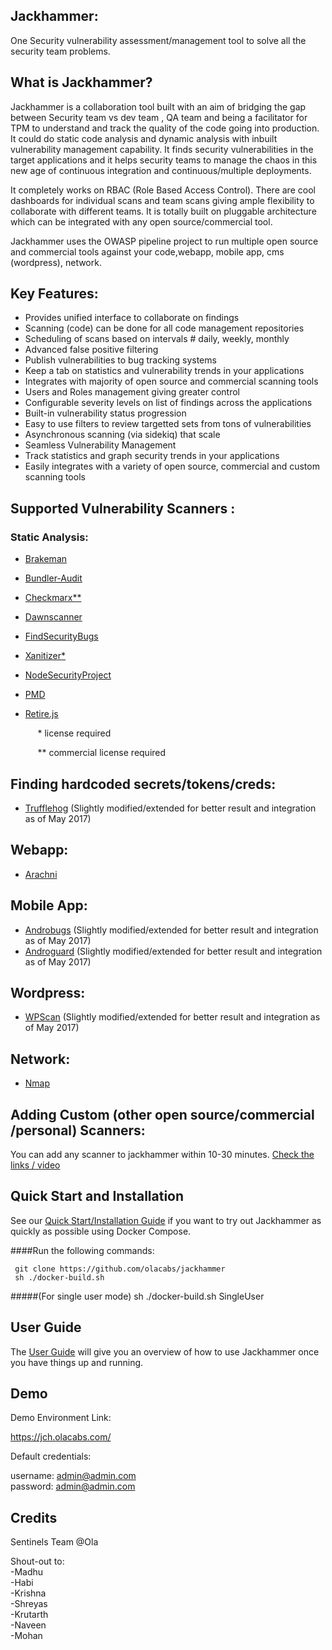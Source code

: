 ## Jackhammer: 
<p>One Security vulnerability assessment/management tool to solve all the security team problems.</p>

## What is Jackhammer?

<p>Jackhammer is a collaboration tool built with an aim of bridging the gap between Security team vs dev team , QA team and being a facilitator for TPM to understand and track the quality of the code going into production. It could do static code analysis and dynamic analysis with inbuilt vulnerability management capability. It finds security vulnerabilities in the target applications and it helps security teams to manage the chaos in this new age of continuous integration and continuous/multiple deployments.</p>

<p>It completely works on RBAC (Role Based Access Control). There are cool dashboards for individual scans and team scans giving ample flexibility to collaborate with different teams. It is totally built on pluggable architecture which can be integrated with any open source/commercial tool.</p>


<p>Jackhammer uses the OWASP pipeline project to run multiple open source and commercial tools against your code,webapp, mobile app, cms (wordpress), network.</p>


## Key Features:
* Provides unified interface to collaborate on findings
* Scanning (code) can be done for all code management repositories
* Scheduling of scans based on intervals # daily, weekly, monthly
* Advanced false positive filtering
* Publish vulnerabilities to bug tracking systems
* Keep a tab on statistics and vulnerability trends in your applications
* Integrates with majority of open source and commercial scanning tools
* Users and Roles management giving greater control
* Configurable severity levels on list of findings across the applications
* Built-in vulnerability status progression
* Easy to use filters to review targetted sets from tons of vulnerabilities
* Asynchronous scanning (via sidekiq) that scale
* Seamless Vulnerability Management
* Track statistics and graph security trends in your applications
* Easily integrates with a variety of open source, commercial and custom scanning tools



## Supported Vulnerability Scanners :

### Static Analysis:

 * [Brakeman][]
 * [Bundler-Audit][] 
 * [Checkmarx**][]
 * [Dawnscanner][]
 * [FindSecurityBugs][]
 * [Xanitizer*][]
 * [NodeSecurityProject][]
 * [PMD][]
 * [Retire.js][]

   <p> &nbsp;&nbsp;&nbsp;&nbsp; * license required</p>
   <p> &nbsp;&nbsp;&nbsp;&nbsp; ** commercial license required</p>


## Finding hardcoded secrets/tokens/creds:

  * [Trufflehog][] (Slightly modified/extended for better result and integration as of May 2017)

## Webapp:

  * [Arachni][] 

## Mobile App:

  * [Androbugs][] (Slightly modified/extended for better result and integration as of May 2017)
  * [Androguard][] (Slightly modified/extended for better result and integration as of May 2017)

## Wordpress:

   * [WPScan][] (Slightly modified/extended for better result and integration as of May 2017)

## Network:

  * [Nmap][] 

## Adding Custom (other open source/commercial /personal) Scanners:

   You can add any scanner to jackhammer within 10-30 minutes. [Check the links / video ](https://jch.olacabs.com/userguide/adding_new_tool) 

## Quick Start and Installation

 See our [Quick Start/Installation Guide][] if you want to try out Jackhammer as quickly as possible using Docker Compose.
 

 ####Run the following commands:

     git clone https://github.com/olacabs/jackhammer
     sh ./docker-build.sh
#####(For single user mode)
     sh ./docker-build.sh SingleUser

## User Guide

   The [User Guide][] will give you an overview of how to use Jackhammer once you have things up and running.

## Demo
   Demo Environment Link:

   https://jch.olacabs.com/

   Default credentials:

   username: admin@admin.com
  <br> password: admin@admin.com

## Credits
   
   Sentinels Team @Ola
	<p>  Shout-out to:
         <br> -Madhu
         <br> -Habi
         <br> -Krishna
         <br> -Shreyas
         <br> -Krutarth
         <br> -Naveen
         <br> -Mohan

[Brakeman]: http://brakemanscanner.org/
[Bundler-Audit]: https://github.com/rubysec/bundler-audit
[Dawnscanner]: https://github.com/thesp0nge/dawnscanner
[Checkmarx**]: https://www.checkmarx.com/technology/static-code-analysis-sca/
[FindSecurityBugs]: https://find-sec-bugs.github.io/
[Xanitizer*]: https://www.rigs-it.net/index.php/get-xanitizer.html
[PMD]: https://pmd.github.io/
[NodeSecurityProject]: https://nodesecurity.io/
[Retire.js]: https://retirejs.github.io/retire.js/
[Trufflehog]: https://github.com/dxa4481/truffleHog
[Arachni]: http://www.arachni-scanner.com/
[Androbugs]: https://github.com/AndroBugs/AndroBugs_Framework
[Androguard]: https://github.com/androguard/androguard
[Nmap]: https://nmap.org/
[WPScan]: https://github.com/wpscanteam/wpscan
[User Guide]: https://jch.olacabs.com/userguide
[Quick Start/Installation Guide]: http://jch.olacabs.com/userguide/installation

